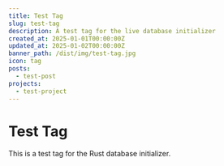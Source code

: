 ```yaml
---
title: Test Tag
slug: test-tag
description: A test tag for the live database initializer
created_at: 2025-01-01T00:00:00Z
updated_at: 2025-01-02T00:00:00Z
banner_path: /dist/img/test-tag.jpg
icon: tag
posts:
  - test-post
projects:
  - test-project
---
```


# Test Tag

This is a test tag for the Rust database initializer.
